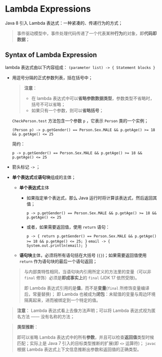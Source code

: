 # Lambda Expressions

Java 8 引入 Lambda 表达式：一种紧凑的、传递行为的方式；

> 事件驱动模型中，事件处理代码传递了一个代表某种**行为**的对象，即**代码即数据**；

## Syntax of Lambda Expression

lambda 表达式由以下内容组成： `(parameter list) -> { Statement blocks }`
* 用逗号分隔的正式参数列表，括在括号中；

    > **注意**：
    > 
    > * 在 lambda 表达式中可以**省略参数数据类型**，参数类型不省略时，括号不可以省略；
    > * 如果只有一个参数，则可以**省略括号**；

    `CheckPerson.test` 方法包含一个参数 `p` ，它表示 `Person` 类的一个实例；

    `(Person p) -> p.getGender() == Person.Sex.MALE && p.getAge() >= 18 && p.getAge() <= 25`

    简约：

    `p -> p.getGender() == Person.Sex.MALE && p.getAge() >= 18 && p.getAge() <= 25`

* 箭头标记 `->` ；

* **单个表达式**或**语句块**组成的主体；

    * **单个表达式**主体
     
        * 如果指定单个表达式，那么 Java 运行时将计算该表达式，然后返回其值；
     
            `p -> p.getGender() == Person.Sex.MALE && p.getAge() >= 18 && p.getAge() <= 25`
     
        * 或者，如果需要返回值，使用 `return` 语句：
     
            `p -> { return p.getGender() == Person.Sex.MALE && p.getAge() >= 18 && p.getAge() <= 25; }`
            `email -> { System.out.println(email); }`

    * **语句块**主体，必须将所有语句括在大括号 (`{}`)；如果需要返回值使用 `return` 作为语句块的最后一个语句返回；

    > 与内部类特性相同，当语句块内引用所定义的方法里的变量（可以非 `final` 修饰）必须是**即成事实上**的 `final` (JDK 17 依然受限)。
    > 
    > 即 Lambda 表达式引用的是**值**，而不是**变量**(`final` 所修饰变量编译后，常量替换)；
    > 即 Lambda 也被成为**闭包**：未赋值的变量与周边环境隔离起来，进而被绑定到一个特定的值。

> **注意**：
> Lambda 表达式看上去像方法声明；可以将 Lambda 表达式视为匿名方法 —— 没有名称的方法；

> **类型推断**：
> 
> 即可以省略 Lambda 表达式中的所有**参数**，并且可以检查**返回值**类型时候匹配；实际上是 Java 7 引入的目标类型推断的扩展(即 `<>` 运算符)； 
> `javac` 根据 Lambda 表达式上下文信息推断出参数和返回值的正确类型。
